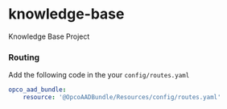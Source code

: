 # knowledge-base
Knowledge Base Project

### Routing

Add the following code in the your `config/routes.yaml`

```yaml
opco_aad_bundle:
    resource: '@OpcoAADBundle/Resources/config/routes.yaml'
```
